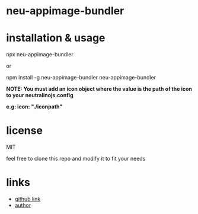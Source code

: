 # neu-appimage-bundler

# installation & usage

npx neu-appimage-bundler

or

npm install -g neu-appimage-bundler
neu-appimage-bundler

**NOTE: You must add an icon object where the value is the path of the icon to your neutralinojs.config**

**e.g: icon: "./iconpath"**

# license

MIT

feel free to clone this repo and modify it to fit your needs

# links

- [github link](https://github.com/SalihuDickson/neu-appImage-bundler)
- [author](https://github.com/SalihuDickson)
